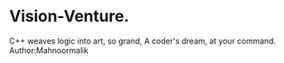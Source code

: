 # Vision-Venture.
 C++ weaves logic into art, so grand, A coder's dream, at your command.
 Author:Mahnoormalik
